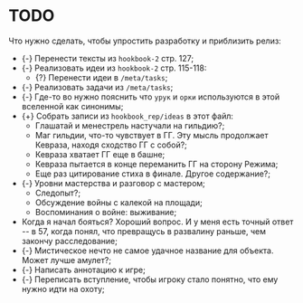 # TODO
Что нужно сделать, чтобы упростить разработку и приблизить релиз:

   * {-} Перенести тексты из `hookbook-2` стр. 127;
   * {-} Реализовать идеи из `hookbook-2` стр. 115-118:
      * {?} Перенести идеи в `/meta/tasks`;
   * {-} Реализовать задачи из `/meta/tasks`;
   * {-} Где-то во нужно пояснить что `урук` и `орки` используются в этой вселенной как синонимы;
   * {+} Собрать записи из `hookbook_rep/ideas` в этот файл:
      * Глашатай и менестрель настучали на гильдию?;
      * Маг гильдии, что-то чувствует в ГГ. Эту мысль продолжает Кевраза, находя сходство ГГ с собой?;
      * Кевраза хватает ГГ еще в башне;
      * Кевраза пытается в конце переманить ГГ на сторону Режима;
      * Еще раз цитирование стиха в финале. Другое содержание?;
   * {-} Уровни мастерства и разговор с мастером;
      * Следопыт?;
      * Обсуждение войны с калекой на площади;
      * Воспоминания о войне: выживание;
   * Когда я начал бояться? Хороший вопрос. И у меня есть точный ответ -- в 57, когда понял, что превращусь в развалину раньше, чем закончу расследование;
   * {-} Мистическое нечто не самое удачное название для объекта. Может лучше амулет?;
   * {-} Написать аннотацию к игре;
   * {-} Переписать вступление, чтобы игроку стало понятно, что ему нужно идти на охоту;
